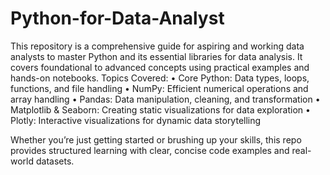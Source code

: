 # Python-for-Data-Analyst
This repository is a comprehensive guide for aspiring and working data analysts to master Python and its essential libraries for data analysis. It covers foundational to advanced concepts using practical examples and hands-on notebooks.
Topics Covered:
	•	Core Python: Data types, loops, functions, and file handling
	•	NumPy: Efficient numerical operations and array handling
	•	Pandas: Data manipulation, cleaning, and transformation
	•	Matplotlib & Seaborn: Creating static visualizations for data exploration
	•	Plotly: Interactive visualizations for dynamic data storytelling

Whether you’re just getting started or brushing up your skills, this repo provides structured learning with clear, concise code examples and real-world datasets.
